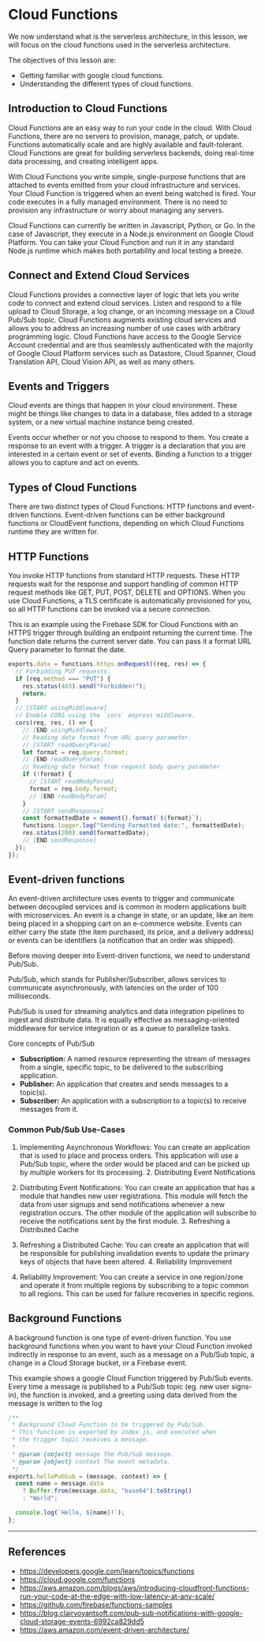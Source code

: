 # Cloud Functions

We now understand what is the serverless architecture, in this lesson, we will focus on the cloud functions used in the serverless architecture.

The objectives of this lesson are:

- Getting familiar with google cloud functions.
- Understanding the different types of cloud functions.

## Introduction to Cloud Functions

Cloud Functions are an easy way to run your code in the cloud. With Cloud Functions, there are no servers to provision, manage, patch, or update. Functions automatically scale and are highly available and fault-tolerant. Cloud Functions are great for building serverless backends, doing real-time data processing, and creating intelligent apps.

With Cloud Functions you write simple, single-purpose functions that are attached to events emitted from your cloud infrastructure and services. Your Cloud Function is triggered when an event being watched is fired. Your code executes in a fully managed environment. There is no need to provision any infrastructure or worry about managing any servers.

Cloud Functions can currently be written in Javascript, Python, or Go. In the case of Javascript, they execute in a Node.js environment on Google Cloud Platform. You can take your Cloud Function and run it in any standard Node.js runtime which makes both portability and local testing a breeze.

## Connect and Extend Cloud Services

Cloud Functions provides a connective layer of logic that lets you write code to connect and extend cloud services. Listen and respond to a file upload to Cloud Storage, a log change, or an incoming message on a Cloud Pub/Sub topic. Cloud Functions augments existing cloud services and allows you to address an increasing number of use cases with arbitrary programming logic. Cloud Functions have access to the Google Service Account credential and are thus seamlessly authenticated with the majority of Google Cloud Platform services such as Datastore, Cloud Spanner, Cloud Translation API, Cloud Vision API, as well as many others.

## Events and Triggers

Cloud events are things that happen in your cloud environment. These might be things like changes to data in a database, files added to a storage system, or a new virtual machine instance being created.

Events occur whether or not you choose to respond to them. You create a response to an event with a trigger. A trigger is a declaration that you are interested in a certain event or set of events. Binding a function to a trigger allows you to capture and act on events.

## Types of Cloud Functions

There are two distinct types of Cloud Functions: HTTP functions and event-driven functions. Event-driven functions can be either background functions or CloudEvent functions, depending on which Cloud Functions runtime they are written for.

## HTTP Functions

You invoke HTTP functions from standard HTTP requests. These HTTP requests wait for the response and support handling of common HTTP request methods like GET, PUT, POST, DELETE and OPTIONS. When you use Cloud Functions, a TLS certificate is automatically provisioned for you, so all HTTP functions can be invoked via a secure connection.

This is an example using the Firebase SDK for Cloud Functions with an HTTPS trigger through building an endpoint returning the current time.
The function date returns the current server date. You can pass it a format URL Query parameter to format the date.

```js
exports.date = functions.https.onRequest((req, res) => {
  // Forbidding PUT requests.
  if (req.method === "PUT") {
    res.status(403).send("Forbidden!");
    return;
  }
  // [START usingMiddleware]
  // Enable CORS using the `cors` express middleware.
  cors(req, res, () => {
    // [END usingMiddleware]
    // Reading date format from URL query parameter.
    // [START readQueryParam]
    let format = req.query.format;
    // [END readQueryParam]
    // Reading date format from request body query parameter
    if (!format) {
      // [START readBodyParam]
      format = req.body.format;
      // [END readBodyParam]
    }
    // [START sendResponse]
    const formattedDate = moment().format(`${format}`);
    functions.logger.log("Sending Formatted date:", formattedDate);
    res.status(200).send(formattedDate);
    // [END sendResponse]
  });
});
```

## Event-driven functions

An event-driven architecture uses events to trigger and communicate between decoupled services and is common in modern applications built with microservices. An event is a change in state, or an update, like an item being placed in a shopping cart on an e-commerce website. Events can either carry the state (the item purchased, its price, and a delivery address) or events can be identifiers (a notification that an order was shipped).

Before moving deeper into Event-driven functions, we need to understand Pub/Sub.

Pub/Sub, which stands for Publisher/Subscriber, allows services to communicate asynchronously, with latencies on the order of 100 milliseconds.

Pub/Sub is used for streaming analytics and data integration pipelines to ingest and distribute data. It is equally effective as messaging-oriented middleware for service integration or as a queue to parallelize tasks.

Core concepts of Pub/Sub

- **Subscription:** A named resource representing the stream of messages from a single, specific topic, to be delivered to the subscribing application.
- **Publisher:** An application that creates and sends messages to a topic(s).
- **Subscriber:** An application with a subscription to a topic(s) to receive messages from it.

### Common Pub/Sub Use-Cases

1. Implementing Asynchronous Workflows: You can create an application that is used to place and process orders. This application will use a Pub/Sub topic, where the order would be placed and can be picked up by multiple workers for its processing. 2. Distributing Event Notifications

2. Distributing Event Notifications: You can create an application that has a module that handles new user registrations. This module will fetch the data from user signups and send notifications whenever a new registration occurs. The other module of the application will subscribe to receive the notifications sent by the first module. 3. Refreshing a Distributed Cache

3. Refreshing a Distributed Cache: You can create an application that will be responsible for publishing invalidation events to update the primary keys of objects that have been altered. 4. Reliability Improvement

4. Reliability Improvement: You can create a service in one region/zone and operate it from multiple regions by subscribing to a topic common to all regions. This can be used for failure recoveries in specific regions.

## Background Functions

A background function is one type of event-driven function.
You use background functions when you want to have your Cloud Function invoked indirectly in response to an event, such as a message on a Pub/Sub topic, a change in a Cloud Storage bucket, or a Firebase event.

This example shows a google Cloud Function triggered by Pub/Sub events. Every time a message is published to a Pub/Sub topic (eg. new user signs-in), the function is invoked, and a greeting using data derived from the message is written to the log

```js
/**
 * Background Cloud Function to be triggered by Pub/Sub.
 * This function is exported by index.js, and executed when
 * the trigger topic receives a message.
 *
 * @param {object} message The Pub/Sub message.
 * @param {object} context The event metadata.
 */
exports.helloPubSub = (message, context) => {
  const name = message.data
    ? Buffer.from(message.data, "base64").toString()
    : "World";

  console.log(`Hello, ${name}!`);
};
```

---

## References

- https://developers.google.com/learn/topics/functions
- https://cloud.google.com/functions
- https://aws.amazon.com/blogs/aws/introducing-cloudfront-functions-run-your-code-at-the-edge-with-low-latency-at-any-scale/
- https://github.com/firebase/functions-samples
- https://blog.clairvoyantsoft.com/pub-sub-notifications-with-google-cloud-storage-events-6992ca829dd5
- https://aws.amazon.com/event-driven-architecture/
